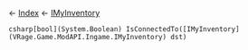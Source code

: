← [Index](Api-Index) ← [IMyInventory](VRage.Game.ModAPI.Ingame.IMyInventory)

```csharp[bool](System.Boolean) IsConnectedTo([IMyInventory](VRage.Game.ModAPI.Ingame.IMyInventory) dst)```